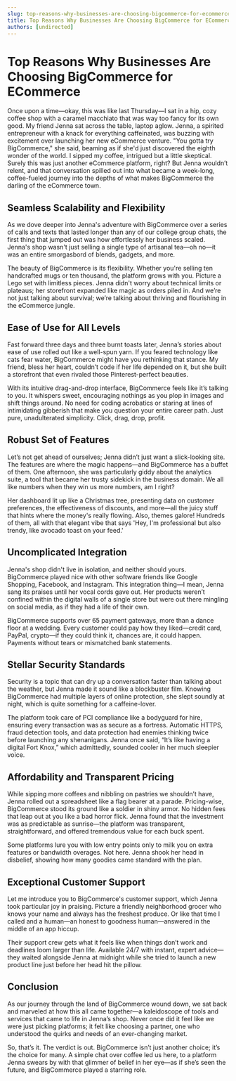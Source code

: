 ```yaml
---
slug: top-reasons-why-businesses-are-choosing-bigcommerce-for-ecommerce
title: Top Reasons Why Businesses Are Choosing BigCommerce for ECommerce
authors: [undirected]
---
```



# Top Reasons Why Businesses Are Choosing BigCommerce for ECommerce

Once upon a time—okay, this was like last Thursday—I sat in a hip, cozy coffee shop with a caramel macchiato that was way too fancy for its own good. My friend Jenna sat across the table, laptop aglow. Jenna, a spirited entrepreneur with a knack for everything caffeinated, was buzzing with excitement over launching her new eCommerce venture. "You gotta try BigCommerce," she said, beaming as if she'd just discovered the eighth wonder of the world. I sipped my coffee, intrigued but a little skeptical. Surely this was just another eCommerce platform, right? But Jenna wouldn’t relent, and that conversation spilled out into what became a week-long, coffee-fueled journey into the depths of what makes BigCommerce the darling of the eCommerce town.

## Seamless Scalability and Flexibility

As we dove deeper into Jenna's adventure with BigCommerce over a series of calls and texts that lasted longer than any of our college group chats, the first thing that jumped out was how effortlessly her business scaled. Jenna's shop wasn't just selling a single type of artisanal tea—oh no—it was an entire smorgasbord of blends, gadgets, and more. 

The beauty of BigCommerce is its flexibility. Whether you're selling ten handcrafted mugs or ten thousand, the platform grows with you. Picture a Lego set with limitless pieces. Jenna didn't worry about technical limits or plateaus; her storefront expanded like magic as orders piled in. And we’re not just talking about survival; we’re talking about thriving and flourishing in the eCommerce jungle. 

## Ease of Use for All Levels

Fast forward three days and three burnt toasts later, Jenna’s stories about ease of use rolled out like a well-spun yarn. If you feared technology like cats fear water, BigCommerce might have you rethinking that stance. My friend, bless her heart, couldn’t code if her life depended on it, but she built a storefront that even rivaled those Pinterest-perfect beauties. 

With its intuitive drag-and-drop interface, BigCommerce feels like it’s talking to you. It whispers sweet, encouraging nothings as you plop in images and shift things around. No need for coding acrobatics or staring at lines of intimidating gibberish that make you question your entire career path. Just pure, unadulterated simplicity. Click, drag, drop, profit.

## Robust Set of Features

Let’s not get ahead of ourselves; Jenna didn’t just want a slick-looking site. The features are where the magic happens—and BigCommerce has a buffet of them. One afternoon, she was particularly giddy about the analytics suite, a tool that became her trusty sidekick in the business domain. We all like numbers when they win us more numbers, am I right? 

Her dashboard lit up like a Christmas tree, presenting data on customer preferences, the effectiveness of discounts, and more—all the juicy stuff that hints where the money's really flowing. Also, themes galore! Hundreds of them, all with that elegant vibe that says 'Hey, I'm professional but also trendy, like avocado toast on your feed.'

## Uncomplicated Integration

Jenna's shop didn't live in isolation, and neither should yours. BigCommerce played nice with other software friends like Google Shopping, Facebook, and Instagram. This integration thing—I mean, Jenna sang its praises until her vocal cords gave out. Her products weren’t confined within the digital walls of a single store but were out there mingling on social media, as if they had a life of their own.

BigCommerce supports over 65 payment gateways, more than a dance floor at a wedding. Every customer could pay how they liked—credit card, PayPal, crypto—if they could think it, chances are, it could happen. Payments without tears or mismatched bank statements.

## Stellar Security Standards

Security is a topic that can dry up a conversation faster than talking about the weather, but Jenna made it sound like a blockbuster film. Knowing BigCommerce had multiple layers of online protection, she slept soundly at night, which is quite something for a caffeine-lover. 

The platform took care of PCI compliance like a bodyguard for hire, ensuring every transaction was as secure as a fortress. Automatic HTTPS, fraud detection tools, and data protection had enemies thinking twice before launching any shenanigans. Jenna once said, “It’s like having a digital Fort Knox,” which admittedly, sounded cooler in her much sleepier voice.

## Affordability and Transparent Pricing

While sipping more coffees and nibbling on pastries we shouldn’t have, Jenna rolled out a spreadsheet like a flag bearer at a parade. Pricing-wise, BigCommerce stood its ground like a soldier in shiny armor. No hidden fees that leap out at you like a bad horror flick. Jenna found that the investment was as predictable as sunrise—the platform was transparent, straightforward, and offered tremendous value for each buck spent.

Some platforms lure you with low entry points only to milk you on extra features or bandwidth overages. Not here. Jenna shook her head in disbelief, showing how many goodies came standard with the plan.

## Exceptional Customer Support

Let me introduce you to BigCommerce's customer support, which Jenna took particular joy in praising. Picture a friendly neighborhood grocer who knows your name and always has the freshest produce. Or like that time I called and a human—an honest to goodness human—answered in the middle of an app hiccup.

Their support crew gets what it feels like when things don’t work and deadlines loom larger than life. Available 24/7 with instant, expert advice—they waited alongside Jenna at midnight while she tried to launch a new product line just before her head hit the pillow.

## Conclusion

As our journey through the land of BigCommerce wound down, we sat back and marveled at how this all came together—a kaleidoscope of tools and services that came to life in Jenna’s shop. Never once did it feel like we were just picking platforms; it felt like choosing a partner, one who understood the quirks and needs of an ever-changing market. 

So, that’s it. The verdict is out. BigCommerce isn’t just another choice; it’s the choice for many. A simple chat over coffee led us here, to a platform Jenna swears by with that glimmer of belief in her eye—as if she’s seen the future, and BigCommerce played a starring role.